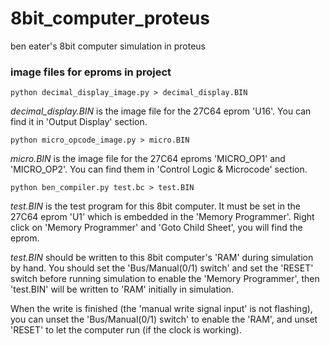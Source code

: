# 8bit_computer_proteus
ben eater's 8bit computer simulation in proteus

### image files for eproms in project

`python decimal_display_image.py > decimal_display.BIN`

*decimal_display.BIN* is the image file for the 27C64 eprom 'U16'.
You can find it in 'Output Display' section.

`python micro_opcode_image.py > micro.BIN`

*micro.BIN* is the image file for the 27C64 eproms 'MICRO_OP1' and 'MICRO_OP2'.
You can find them in 'Control Logic & Microcode' section.

`python ben_compiler.py test.bc > test.BIN`

*test.BIN* is the test program for this 8bit computer. It must be set in the 27C64 eprom 'U1' which is embedded in the 'Memory Programmer'.
Right click on 'Memory Programmer' and 'Goto Child Sheet', you will find the eprom.

*test.BIN* should be written to this 8bit computer's 'RAM' during simulation by hand.
You should set the 'Bus/Manual(0/1) switch' and set the 'RESET' switch before running simulation to enable the 'Memory Programmer',
then 'test.BIN' will be written to 'RAM' initially in simulation.

When the write is finished (the 'manual write signal input' is not flashing), you can unset the 'Bus/Manual(0/1) switch' to enable the 'RAM',
and unset 'RESET' to let the computer run (if the clock is working).
